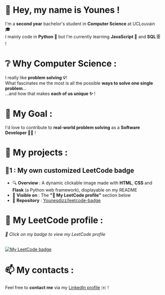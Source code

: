 # 👋 Hey, my name is **Younes** !
I'm a **second year** bachelor's student in **Computer Science** at UCLouvain 🎓 <br>
I mainly code in **Python 🐍** but I'm currently learning **JavaScript 📜** and **SQL 🗄️** !

# ❔ Why Computer Science :

I really like **problem solving 💡**! <br>
What fascinates me the most is all the possible **ways to solve one single problem**... <br>
...and how that makes **each of us unique ✨** !

# 🎯 My Goal :

I'd love to contribute to **real-world problem solving** as a **Software Developer 👨‍💻** !

# 📂 My projects :

## 🔹1 : **My own customized LeetCode badge**
- 🔍 **Overview** : A dynamic clickable image made with **HTML**, **CSS** and **Flask** (a Python web framework), displayable on my README
- 📌 **Visible on** : The **"🧩 My LeetCode profile"** section below
- 📂 **Repository** : [Younesdjzz/leetcode-badge](https://github.com/Younesdjzz/leetcode-badge)

# 🧩 My LeetCode profile :
###### 🔗 Click on my badge to view my LeetCode profile
[![My LeetCode badge](https://raw.githubusercontent.com/Younesdjzz/leetcode-badge/main/app/static/badge.png)](https://leetcode.com/Younesdjzz)


# 📫  My contacts :
Feel free to **contact me** via my [LinkedIn profile](http://linkedin.com/in/younes-b-) ✉️ !
